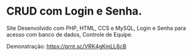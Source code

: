 # CRUD com Login e Senha.
Site Desenvolvido com PHP, HTML, CCS e  MySQL, Login e Senha para acesso com banco de dados, Controle de Equipe.

Demonstração: https://prnt.sc/VRK4gKmLL6cB
